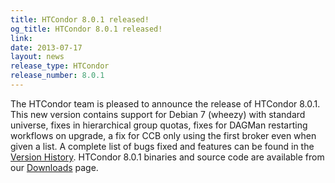```yaml
---
title: HTCondor 8.0.1 released!
og_title: HTCondor 8.0.1 released!
link: 
date: 2013-07-17
layout: news
release_type: HTCondor
release_number: 8.0.1
---
```


The HTCondor team is pleased to announce the release of HTCondor 8.0.1. This new version contains support for Debian 7 (wheezy) with standard universe, fixes in hierarchical group quotas, fixes for DAGMan restarting workflows on upgrade, a fix for CCB only using the first broker even when given a list. A complete list of bugs fixed and features can be found in the  <a href="manual/v8.0.1/10_3Stable_Release.html">Version History</a>. HTCondor 8.0.1 binaries and source code are available from our <a href="downloads/">Downloads</a> page. 

